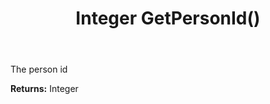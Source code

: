 ﻿---
uid: crmscript_ref_NSContactActivity_GetPersonId
title: Integer GetPersonId()
intellisense: NSContactActivity.GetPersonId
keywords: NSContactActivity, GetPersonId
so.topic: reference
---

The person id

**Returns:** Integer


